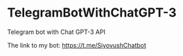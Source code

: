 # TelegramBotWithChatGPT-3
Telegram bot with Chat GPT-3 API

The link to my bot:
https://t.me/SiyovushChatbot
